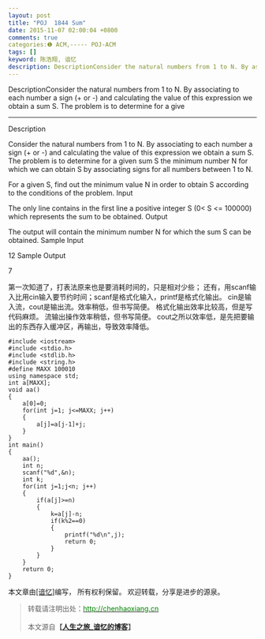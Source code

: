 ```yaml
---
layout: post
title: "POJ  1844 Sum"
date: 2015-11-07 02:00:04 +0800
comments: true
categories:❶ ACM,----- POJ-ACM
tags: []
keyword: 陈浩翔, 谙忆
description: DescriptionConsider the natural numbers from 1 to N. By associating to each number a sign (+ or -) and calculating the value of this expression we obtain a sum S. The problem is to determine for a give 
---
```



DescriptionConsider the natural numbers from 1 to N. By associating to each number a sign (+ or -) and calculating the value of this expression we obtain a sum S. The problem is to determine for a give
<!-- more -->
----------

Description

Consider the natural numbers from 1 to N. By associating to each number a sign (+ or -) and calculating the value of this expression we obtain a sum S. The problem is to determine for a given sum S the minimum number N for which we can obtain S by associating signs for all numbers between 1 to N. 

For a given S, find out the minimum value N in order to obtain S according to the conditions of the problem. 
Input

The only line contains in the first line a positive integer S (0< S <= 100000) which represents the sum to be obtained.
Output

The output will contain the minimum number N for which the sum S can be obtained.
Sample Input

12
Sample Output

7

第一次知道了，打表法原来也是要消耗时间的，只是相对少些；
还有，用scanf输入比用cin输入要节约时间；scanf是格式化输入，printf是格式化输出。
cin是输入流，cout是输出流。效率稍低，但书写简便。
格式化输出效率比较高，但是写代码麻烦。
流输出操作效率稍低，但书写简便。
cout之所以效率低，是先把要输出的东西存入缓冲区，再输出，导致效率降低。

```
#include <iostream>
#include <stdio.h>
#include <stdlib.h>
#include <string.h>
#define MAXX 100010
using namespace std;
int a[MAXX];
void aa()
{
    a[0]=0;
    for(int j=1; j<=MAXX; j++)
    {
        a[j]=a[j-1]+j;
    }
}
int main()
{
    aa();
    int n;
    scanf("%d",&n);
    int k;
    for(int j=1;j<n; j++)
    {
        if(a[j]>=n)
        {
            k=a[j]-n;
            if(k%2==0)
            {
                printf("%d\n",j);
                return 0;
            }
        }
    }
    return 0;
}

```

本文章由<a href="http://chenhaoxiang.cn/">[谙忆]</a>编写， 所有权利保留。 
欢迎转载，分享是进步的源泉。
<blockquote cite='陈浩翔'>
<p background-color='#D3D3D3'>转载请注明出处：<a href='http://chenhaoxiang.cn'><font color="green">http://chenhaoxiang.cn</font></a><br><br>
本文源自<strong>【<a href='http://chenhaoxiang.cn' target='_blank'>人生之旅_谙忆的博客</a>】</strong></p>
</blockquote>
